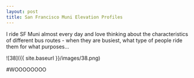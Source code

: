 ```yaml
---
layout: post
title: San Francisco Muni Elevation Profiles
---
```


I ride SF Muni almost every day and love thinking about the characteristics of different bus routes - when they are busiest, what type of people ride them for what purposes...

![38]({{ site.baseurl }}/images/38.png)


#WOOOOOOOO